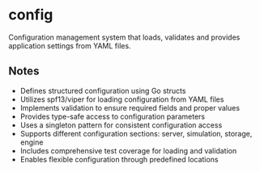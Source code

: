 # config

Configuration management system that loads, validates and provides application settings from YAML files.

## Notes
- Defines structured configuration using Go structs
- Utilizes spf13/viper for loading configuration from YAML files
- Implements validation to ensure required fields and proper values
- Provides type-safe access to configuration parameters
- Uses a singleton pattern for consistent configuration access
- Supports different configuration sections: server, simulation, storage, engine
- Includes comprehensive test coverage for loading and validation
- Enables flexible configuration through predefined locations
